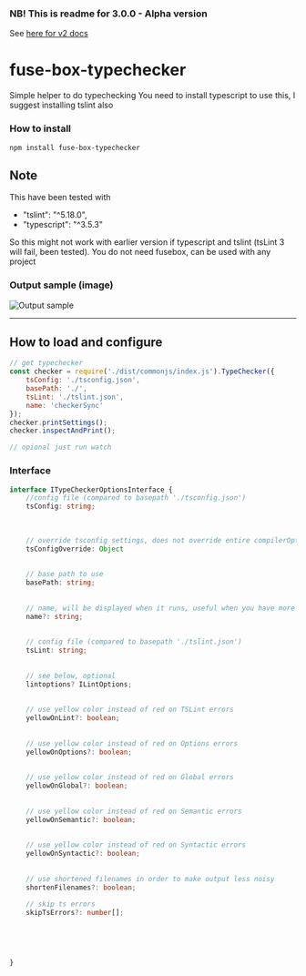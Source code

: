 ### NB! This is readme for 3.0.0 - Alpha version
See [here for v2 docs](https://github.com/fuse-box/fuse-box-typechecker/tree/dee2380a88b66704299b1c2e3345d935ca21f651)

# fuse-box-typechecker
Simple helper to do typechecking
You need to install typescript to use this, I suggest installing tslint also

### How to install
```npm install fuse-box-typechecker```


## Note
This have been tested with
 * "tslint": "^5.18.0",
 * "typescript": "^3.5.3"

So this might not work with earlier version if typescript and tslint (tsLint 3 will fail, been tested).
You do not need fusebox, can be used with any project


### Output sample (image)
![Output sample](https://github.com/fuse-box/fuse-box-typechecker/raw/master/image/sampleNew2.png "Output sample")


---

## How to load and configure
```js
// get typechecker
const checker = require('./dist/commonjs/index.js').TypeChecker({
    tsConfig: './tsconfig.json',
    basePath: './',
    tsLint: './tslint.json',
    name: 'checkerSync'
});
checker.printSettings();
checker.inspectAndPrint();

// opional just run watch

```


### Interface

```typescript
interface ITypeCheckerOptionsInterface {
    //config file (compared to basepath './tsconfig.json')
    tsConfig: string; 
    
    
    
    // override tsconfig settings, does not override entire compilerOptions object, only parts you set
    tsConfigOverride: Object 
       
    
    // base path to use
    basePath: string; 
    
    
    // name, will be displayed when it runs, useful when you have more then 1 checker
    name?: string; 
    
    
    // config file (compared to basepath './tslint.json')
    tsLint: string; 
    
    
    // see below, optional
    lintoptions? ILintOptions; 
    
    
    // use yellow color instead of red on TSLint errors
    yellowOnLint?: boolean; 
    
    
    // use yellow color instead of red on Options errors
    yellowOnOptions?: boolean; 
    
    
    // use yellow color instead of red on Global errors
    yellowOnGlobal?: boolean; 
    
    
    // use yellow color instead of red on Semantic errors
    yellowOnSemantic?: boolean; 
    
    
    // use yellow color instead of red on Syntactic errors
    yellowOnSyntactic?: boolean; 
    
    
    // use shortened filenames in order to make output less noisy
    shortenFilenames?: boolean; 
    
    // skip ts errors
    skipTsErrors?: number[];
    
    


    
}
